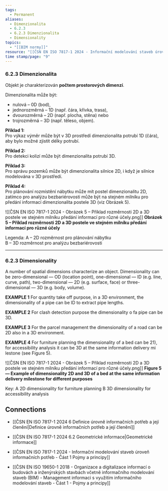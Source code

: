 ```yaml
---
tags:
  - Permanent
aliases:
  - Dimenzionalita
  - 6.2.3
  - 6.2.3 Dimenzionalita
  - Dimensionality
topics:
  - "[[BIM normy]]"
resource: "[[ČSN EN ISO 7817-1 2024 - Informační modelování staveb úroveň informačních potřeb - Část 1 Pojmy a principy]]"
time stamp/page: "9"
---
```

### 6.2.3 Dimenzionalita

Objekt je charakterizován **počtem prostorových dimenzí**.  

Dimenzionalita může být:
- nulová – 0D (bod), 
- jednorozměrná – 1D (např. čára, křivka, trasa), 
- dvourozměrná – 2D (např. plocha, stěna) nebo 
- trojrozměrná – 3D (např. těleso, objem).

**Příklad 1:**  
Pro výkaz výměr může být v 3D prostředí dimenzionalita potrubí 1D (čára), aby bylo možné zjistit délky potrubí.

**Příklad 2:**  
Pro detekci kolizí může být dimenzionalita potrubí 3D.

**Příklad 3:**  
Pro správu pozemků může být dimenzionalita silnice 2D, i když je silnice modelována v 3D prostředí.

**Příklad 4:**  
Pro plánování rozmístění nábytku může mít postel dimenzionalitu 2D, zatímco pro analýzu bezbariérovosti může být na stejném milníku pro předání informací dimenzionalita postele 3D (viz Obrázek 5).

![[ČSN EN ISO 7817-1 2024 - Obrázek 5 – Příklad rozměrnosti 2D a 3D postele ve stejném milníku předání informací pro různé účely.png]]
**Obrázek 5 – Příklad rozměrnosti 2D a 3D postele ve stejném milníku předání informací pro různé účely**

Legenda:
A – 2D rozměrnost pro plánování nábytku  
B – 3D rozměrnost pro analýzu bezbariérovosti

---
### 6.2.3 Dimensionality
A number of spatial dimensions characterize an object.
Dimensionality can be zero-dimensional — OD (location point), one-dimensional — ID (e.g. line, curve, path), two-dimensional — 2D (e.g. surface, face) or three-dimensional — 3D (e.g. body, volume).

**EXAMPLE 1**
For quantity take off purpose, in a 3D environment, the dimensionality of a pipe can be ID to extract pipe lengths.

**EXAMPLE 2**
For clash detection purpose the dimensionality o fa pipe can be 3D.

**EXAMPLE 3**
For the parcel management the dimensionality of a road can be 2D also in a 3D environment.

**EXAMPLE 4**
For furniture planning the dimensionality of a bed can be 21), for accessibility analysis it can be 3D at the same information delivery mi lestone (see Figure 5).

![[ČSN EN ISO 7817-1 2024 - Obrázek 5 – Příklad rozměrnosti 2D a 3D postele ve stejném milníku předání informací pro různé účely.png]]
**Figure 5— Example of dimensionality 2D and 3D of a bed at the same information delivery milestone for different purposes**

Key:
A 2D dimensionality for furniture planning
B 3D dimensionality for accessibility analysis

## Connections

- [[ČSN EN ISO 7817-1 2024 6 Definice úrovně informačních potřeb a její členění|Definice úrovně informačních potřeb a její členění]]
- [[ČSN EN ISO 7817-1 2024 6.2 Geometrické informace|Geometrické informace]]

- [[ČSN EN ISO 7817-1 2024 - Informační modelování staveb úroveň informačních potřeb - Část 1 Pojmy a principy]]
- [[ČSN EN ISO 19650-1 2018 - Organizace a digitalizace informací o budovách a inženýrských stavbách včetně informačního modelování staveb (BIM) - Management informaci s využitím informačního modelování staveb - Část 1 - Pojmy a principy]]